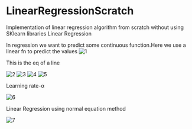 # LinearRegressionScratch
Implementation of linear regression algorithm from scratch without using SKlearn libraries
Linear Regression

In regression we want to predict some continuous function.Here we use a linear fn to predict the values
![1](https://user-images.githubusercontent.com/80679758/111339565-ea544e80-8688-11eb-88b8-7a04a9029a22.jpg)
  
This is the eq of a line

![2](https://user-images.githubusercontent.com/80679758/111339900-31dada80-8689-11eb-9da2-6595f6651c6f.jpg)
![3](https://user-images.githubusercontent.com/80679758/111339941-399a7f00-8689-11eb-9ee3-58416001f02d.jpg)
![4](https://user-images.githubusercontent.com/80679758/111339964-3e5f3300-8689-11eb-8ada-0262b0baee72.jpg)
![5](https://user-images.githubusercontent.com/80679758/111340187-76667600-8689-11eb-9785-d2e798bdacad.jpg)



 
 
 
 
Learning rate-α
 
 ![6](https://user-images.githubusercontent.com/80679758/111340205-7a929380-8689-11eb-8c28-411908ac80fd.jpg)



Linear Regression using normal equation method
 

![7](https://user-images.githubusercontent.com/80679758/111340217-7e261a80-8689-11eb-862c-8635848a3559.jpg)
